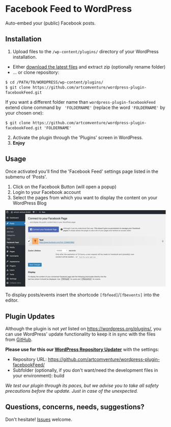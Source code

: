 # Facebook Feed to WordPress

Auto-embed your (public) Facebook posts.

## Installation

1. Upload files to the `/wp-content/plugins/` directory of your WordPress installation.
  * Either [download the latest files](https://github.com/artcomventure/wordpress-plugin-facebookFeed/archive/master.zip) and extract zip (optionally rename folder)
  * ... or clone repository:
  ```
  $ cd /PATH/TO/WORDPRESS/wp-content/plugins/
  $ git clone https://github.com/artcomventure/wordpress-plugin-facebookFeed.git
  ```
  If you want a different folder name than `wordpress-plugin-facebookFeed` extend clone command by ` 'FOLDERNAME'` (replace the word `'FOLDERNAME'` by your chosen one):
  ```
  $ git clone https://github.com/artcomventure/wordpress-plugin-facebookFeed.git 'FOLDERNAME'
  ```
2. Activate the plugin through the 'Plugins' screen in WordPress.
3. **Enjoy**

## Usage

Once activated you'll find the 'Facebook Feed' settings page listed in the submenu of 'Posts'.

1. Click on the Facebook Button (will open a popup)
2. Login to your Facebook account
3. Select the pages from which you want to display the content on your WordPress Blog

![image](assets/screenshot-1.jpg)

To display posts/events insert the shortcode `[fbfeed]`/`[fbevents]` into the editor.

## Plugin Updates

Although the plugin is not _yet_ listed on https://wordpress.org/plugins/, you can use WordPress' update functionality to keep it in sync with the files from [GitHub](https://github.com/artcomventure/wordpress-plugin-facebookFeed).

**Please use for this our [WordPress Repository Updater](https://github.com/artcomventure/wordpress-plugin-repoUpdater)** with the settings:

* Repository URL: https://github.com/artcomventure/wordpress-plugin-facebookFeed/
* Subfolder (optionally, if you don't want/need the development files in your environment): build

_We test our plugin through its paces, but we advise you to take all safety precautions before the update. Just in case of the unexpected._

## Questions, concerns, needs, suggestions?

Don't hesitate! [Issues](https://github.com/artcomventure/wordpress-plugin-facebookFeed/issues) welcome.